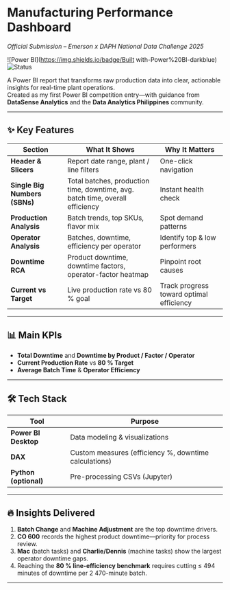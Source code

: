# Manufacturing Performance Dashboard  
*Official Submission – Emerson x DAPH National Data Challenge 2025*

![Power BI](https://img.shields.io/badge/Built with-Power%20BI-darkblue) ![Status](https://img.shields.io/badge/Status-Complete-brightgreen)

A Power BI report that transforms raw production data into clear, actionable insights for real-time plant operations.  
Created as my first Power BI competition entry—with guidance from **DataSense Analytics** and the **Data Analytics Philippines** community.

---

## ✨ Key Features
| Section | What It Shows | Why It Matters |
|---------|---------------|----------------|
| **Header & Slicers** | Report date range, plant / line filters | One-click navigation |
| **Single Big Numbers (SBNs)** | Total batches, production time, downtime, avg. batch time, overall efficiency | Instant health check |
| **Production Analysis** | Batch trends, top SKUs, flavor mix | Spot demand patterns |
| **Operator Analysis** | Batches, downtime, efficiency per operator | Identify top & low performers |
| **Downtime RCA** | Product downtime, downtime factors, operator-factor heatmap | Pinpoint root causes |
| **Current vs Target** | Live production rate vs 80 % goal | Track progress toward optimal efficiency |

---

## 📊 Main KPIs
- **Total Downtime** and **Downtime by Product / Factor / Operator**  
- **Current Production Rate** vs **80 % Target**  
- **Average Batch Time** & **Operator Efficiency**

---

## 🛠️ Tech Stack
| Tool | Purpose |
|------|---------|
| **Power BI Desktop** | Data modeling & visualizations |
| **DAX** | Custom measures (efficiency %, downtime calculations) |
| **Python (optional)** | Pre-processing CSVs (Jupyter) |

---

## 🔥 Insights Delivered
1. **Batch Change** and **Machine Adjustment** are the top downtime drivers.  
2. **CO 600** records the highest product downtime—priority for process review.  
3. **Mac** (batch tasks) and **Charlie/Dennis** (machine tasks) show the largest operator downtime gaps.  
4. Reaching the **80 % line-efficiency benchmark** requires cutting ≤ 494 minutes of downtime per 2 470-minute batch.

---

